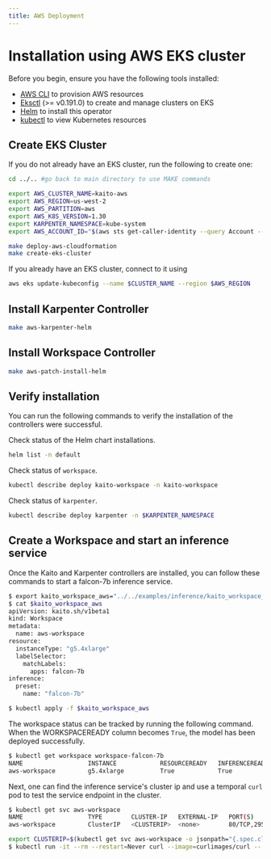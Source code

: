```yaml
---
title: AWS Deployment
---
```


# Installation using AWS EKS cluster

Before you begin, ensure you have the following tools installed:
- [AWS CLI](https://docs.aws.amazon.com/cli/latest/userguide/getting-started-install.html) to provision AWS resources
- [Eksctl](https://eksctl.io/installation/) (>= v0.191.0) to create and manage clusters on EKS
- [Helm](https://helm.sh) to install this operator
- [kubectl](https://kubernetes.io/docs/tasks/tools/) to view Kubernetes resources

## Create EKS Cluster
If you do not already have an EKS cluster, run the following to create one:

```bash
cd ../.. #go back to main directory to use MAKE commands

export AWS_CLUSTER_NAME=kaito-aws
export AWS_REGION=us-west-2
export AWS_PARTITION=aws
export AWS_K8S_VERSION=1.30
export KARPENTER_NAMESPACE=kube-system
export AWS_ACCOUNT_ID="$(aws sts get-caller-identity --query Account --output text)"

make deploy-aws-cloudformation
make create-eks-cluster
```

If you already have an EKS cluster, connect to it using
```bash
aws eks update-kubeconfig --name $CLUSTER_NAME --region $AWS_REGION
```

## Install Karpenter Controller
```bash
make aws-karpenter-helm
```

## Install Workspace Controller
```bash
make aws-patch-install-helm
```

## Verify installation
You can run the following commands to verify the installation of the controllers were successful.

Check status of the Helm chart installations.

```bash
helm list -n default
```

Check status of `workspace`.

```bash
kubectl describe deploy kaito-workspace -n kaito-workspace
```

Check status of `karpenter`.

```bash
kubectl describe deploy karpenter -n $KARPENTER_NAMESPACE
```

## Create a Workspace and start an inference service
Once the Kaito and Karpenter controllers are installed, you can follow these commands to start a falcon-7b inference service.

```bash
$ export kaito_workspace_aws="../../examples/inference/kaito_workspace_falcon_7b_aws.yaml"
$ cat $kaito_workspace_aws
apiVersion: kaito.sh/v1beta1
kind: Workspace
metadata:
  name: aws-workspace
resource:
  instanceType: "g5.4xlarge"
  labelSelector:
    matchLabels:
      apps: falcon-7b
inference:
  preset:
    name: "falcon-7b"

$ kubectl apply -f $kaito_workspace_aws
```

The workspace status can be tracked by running the following command. When the WORKSPACEREADY column becomes `True`, the model has been deployed successfully.

```sh
$ kubectl get workspace workspace-falcon-7b
NAME                  INSTANCE            RESOURCEREADY   INFERENCEREADY    JOBSTARTED  WORKSPACESUCCEEDED  AGE
aws-workspace         g5.4xlarge          True            True              True        True                10m
```

Next, one can find the inference service's cluster ip and use a temporal `curl` pod to test the service endpoint in the cluster.

```sh
$ kubectl get svc aws-workspace
NAME                  TYPE        CLUSTER-IP   EXTERNAL-IP   PORT(S)            AGE
aws-workspace         ClusterIP   <CLUSTERIP>  <none>        80/TCP,29500/TCP   10m

export CLUSTERIP=$(kubectl get svc aws-workspace -o jsonpath="{.spec.clusterIPs[0]}")
$ kubectl run -it --rm --restart=Never curl --image=curlimages/curl -- curl -X POST http://$CLUSTERIP/chat -H "accept: application/json" -H "Content-Type: application/json" -d "{\"prompt\":\"YOUR QUESTION HERE\"}"
```